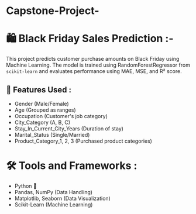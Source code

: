 # Capstone-Project-

# 🛍️ Black Friday Sales Prediction :-

This project predicts customer purchase amounts on Black Friday using Machine Learning. The model is trained using RandomForestRegressor from `scikit-learn` and evaluates performance using MAE, MSE, and R² score.

## 📌 Features Used :
- Gender (Male/Female)
- Age (Grouped as ranges)
- Occupation (Customer's job category)
- City_Category (A, B, C)
- Stay_In_Current_City_Years (Duration of stay)
- Marital_Status (Single/Married)
- Product_Category_1, 2, 3 (Purchased product categories)


# 🛠️ Tools and Frameworks :
- Python 🐍  
- Pandas, NumPy (Data Handling)  
- Matplotlib, Seaborn (Data Visualization)  
- Scikit-Learn (Machine Learning)  

